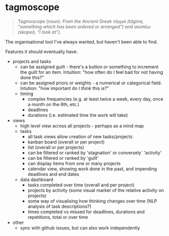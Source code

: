 # tagmoscope

> Tagmoscope (noun). _From the Ancient Greek τάγμα (tágma, “something which has been ordered or arranged”) and σκοπέω (skopeō, "I look at")._

The organisational tool I've always wanted, but haven't been able to find.

Features it should eventually have:

- projects and tasks
  - can be assigned guilt - there's a button or something to increment the guilt for an item. Intuition: "how often do I feel bad for not having done this?"
  - can be assigned priors or weights - a numerical or categorical field. Intution: "how important do I *think* this is?"
  - timing
    - complex frequencies (e.g. at least twice a week, every day, once a month on the 6th, etc.)
    - deadlines
    - durations (i.e. estimated time the work will take)
- views
  - high level view across all projects - perhaps as a mind map
  - tasks
    - all task views allow creation of new tasks/projects
    - kanban board (overall or per project)
    - list (overall or per projects)
    - can be filtered or ranked by 'stagnation' or conversely` 'activity'
    - can be filtered or ranked by 'guilt'
    - can display items from one or many projects
    - calendar view, showing work done in the past, and impending deadlines and end dates
  - data dashboard
    - tasks completed over time (overall and per project)
    - projects by activity (some visual marker of the relative activity on projects)
    - some way of visualising how thinking changes over time (NLP analysis of task descriptions?)
    - times completed vs missed for deadlines, durations and repetitions, total or over time
- other
  - sync with github issues, but can also work independently
